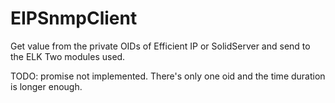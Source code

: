 # EIPSnmpClient
Get value from the private OIDs of Efficient IP or SolidServer and send to the ELK
Two modules used.

TODO: promise not implemented. There's only one oid and the time duration is longer enough.
